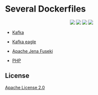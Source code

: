 # Several Dockerfiles

<p align="center">
    <img src="https://img.shields.io/github/license/tsundcn/dockerfiles.svg"/>
    <img src="https://img.shields.io/github/repo-size/tsundcn/dockerfiles.svg"/>
    <img src="https://img.shields.io/github/last-commit/tsundcn/dockerfiles.svg"/>
    <img src="https://img.shields.io/badge/language-dockerfile-384D54.svg">
</p>

- [Kafka](kafka/Dockerfile)

- [Kafka eagle](eagle/Dockerfile)

- [Apache Jena Fuseki](fuseki/Dockerfile)

- [PHP](php/Dockerfile)

## License

[Apache License 2.0](LICENSE)
